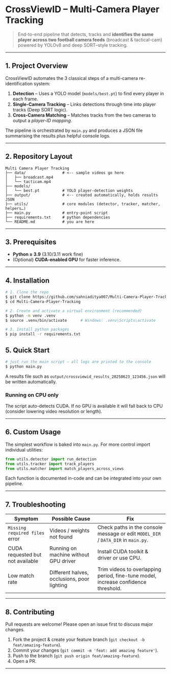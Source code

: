 # CrossViewID – Multi-Camera Player Tracking

> End-to-end pipeline that detects, tracks and **identifies the same player across two football camera feeds** (broadcast & tactical-cam) powered by YOLOv8 and deep SORT–style tracking.

---

## 1. Project Overview
CrossViewID automates the 3 classical steps of a multi-camera re-identification system:

1. **Detection** – Uses a YOLO model (`models/best.pt`) to find every player in each frame.
2. **Single-Camera Tracking** – Links detections through time into player tracks (Deep SORT logic).
3. **Cross-Camera Matching** – Matches tracks from the two cameras to output a *player-ID mapping*.

The pipeline is orchestrated by `main.py` and produces a JSON file summarising the results plus helpful console logs.

---

## 2. Repository Layout
```
Multi Camera Player Tracking
├── data/                # <-- sample videos go here
│   ├── broadcast.mp4
│   └── tacticam.mp4
├── models/
│   └── best.pt          # YOLO player-detection weights
├── output/              # <-- created automatically, holds results JSON
├── utils/               # core modules (detector, tracker, matcher, helpers…)
├── main.py              # entry-point script
├── requirements.txt     # python dependencies
└── README.md            # you are here
```

---

## 3. Prerequisites
* **Python ≥ 3.9** (3.10/3.11 work fine)
* (Optional) **CUDA-enabled GPU** for faster inference.

---

## 4. Installation
```bash
# 1. Clone the repo
$ git clone https://github.com/sahniaditya007/Multi-Camera-Player-Tracking.git
$ cd Multi-Camera-Player-Tracking

# 2. Create and activate a virtual environment (recommended)
$ python -m venv .venv
$ source .venv/bin/activate      # Windows: .venv\Scripts\activate

# 3. Install python packages
$ pip install -r requirements.txt
```


## 5. Quick Start
```bash
# just run the main script – all logs are printed to the console
$ python main.py
```

A results file such as `output/crossviewid_results_20250623_123456.json` will be written automatically.

### Running on CPU only
The script auto-detects CUDA. If no GPU is available it will fall back to CPU (consider lowering video resolution or length).

---

## 6. Custom Usage
The simplest workflow is baked into `main.py`. For more control import individual utilities:
```python
from utils.detector import run_detection
from utils.tracker import track_players
from utils.matcher import match_players_across_views
```
Each function is documented in-code and can be integrated into your own pipeline.

---

## 7. Troubleshooting
| Symptom | Possible Cause | Fix |
|---------|----------------|------|
| `Missing required files` error | Videos / weights not found | Check paths in the console message or edit `MODEL_DIR` / `DATA_DIR` in `main.py`. |
| CUDA requested but not available | Running on machine without GPU driver | Install CUDA toolkit & driver *or* use CPU. |
| Low match rate | Different halves, occlusions, poor lighting | Trim videos to overlapping period, fine-tune model, increase confidence threshold. |

---

## 8. Contributing
Pull requests are welcome! Please open an issue first to discuss major changes.

1. Fork the project & create your feature branch (`git checkout -b feat/amazing-feature`).
2. Commit your changes (`git commit -m 'feat: add amazing feature'`).
3. Push to the branch (`git push origin feat/amazing-feature`).
4. Open a PR.

---
